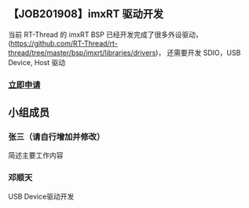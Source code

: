 ## 【JOB201908】imxRT 驱动开发

当前 RT-Thread 的 imxRT BSP 已经开发完成了很多外设驱动，(https://github.com/RT-Thread/rt-thread/tree/master/bsp/imxrt/libraries/drivers)， 还需要开发 SDIO，USB Device, Host 驱动

### [立即申请]( https://github.com/RT-Thread/community-activities/edit/master/2019/JOB201908.md )

## 小组成员

### 张三（请自行增加并修改）

简述主要工作内容

### 邓顺天

USB Device驱动开发
